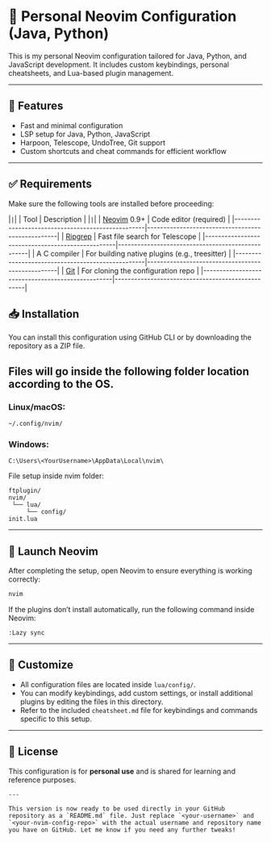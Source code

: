 
# 🧠 Personal Neovim Configuration (Java, Python)

This is my personal Neovim configuration tailored for Java, Python, and JavaScript development. It includes custom keybindings, personal cheatsheets, and Lua-based plugin management.

---

## 🚀 Features

- Fast and minimal configuration
- LSP setup for Java, Python, JavaScript
- Harpoon, Telescope, UndoTree, Git support
- Custom shortcuts and cheat commands for efficient workflow

---

## ✅ Requirements

Make sure the following tools are installed before proceeding:

  
|``````````````````````````````````````````````````|``````````````````````````````````````````````````|
| Tool                                             | Description                                      |
|``````````````````````````````````````````````````|``````````````````````````````````````````````````|
| [Neovim](https://neovim.io/) 0.9+                | Code editor (required)                           |
|--------------------------------------------------|--------------------------------------------------|
| [Ripgrep](https://github.com/BurntSushi/ripgrep) | Fast file search for Telescope                   |
|--------------------------------------------------|--------------------------------------------------|
| A C compiler                                     | For building native plugins (e.g., treesitter)   |
|--------------------------------------------------|--------------------------------------------------|
| [Git](https://git-scm.com/)                      | For cloning the configuration repo               |
|--------------------------------------------------|--------------------------------------------------|

## 📥 Installation

You can install this configuration using GitHub CLI or by downloading the repository as a ZIP file.

Files will go inside the following folder location according to the OS.
---
### Linux/macOS:
```bash
~/.config/nvim/
```

### Windows:
```
C:\Users\<YourUsername>\AppData\Local\nvim\
```

File setup inside nvim folder:
```
ftplugin/
nvim/
 └── lua/
     └── config/
init.lua
```
---

## 🧪 Launch Neovim

After completing the setup, open Neovim to ensure everything is working correctly:

```bash
nvim
```

If the plugins don’t install automatically, run the following command inside Neovim:

```vim
:Lazy sync
```

---

## 🔧 Customize

- All configuration files are located inside `lua/config/`.
- You can modify keybindings, add custom settings, or install additional plugins by editing the files in this directory.
- Refer to the included `cheatsheet.md` file for keybindings and commands specific to this setup.

---

## 📄 License

This configuration is for **personal use** and is shared for learning and reference purposes.
```
---

This version is now ready to be used directly in your GitHub repository as a `README.md` file. Just replace `<your-username>` and `<your-nvim-config-repo>` with the actual username and repository name you have on GitHub. Let me know if you need any further tweaks!
